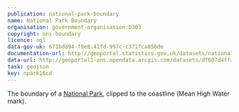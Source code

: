 ```yaml
---
publication: national-park-boundary
name: National Park Boundary
organisation: government-organisation:D303
copyright: ons-boundary
licence: ogl
data-gov-uk: 671bdd94-f9e8-41fd-997c-c371fca050de
documentation-url: http://geoportal.statistics.gov.uk/datasets/national-parks-august-2016-full-extent-boundaries-in-great-britain
data-url: http://geoportal1-ons.opendata.arcgis.com/datasets/df607d4ffa124cdca8317e3e63d45d78_1.geojson
task: geojson
key: npark16cd
---
```


The boundary of a [National Park](term/national-park), clipped to the coastline (Mean High Water mark).
